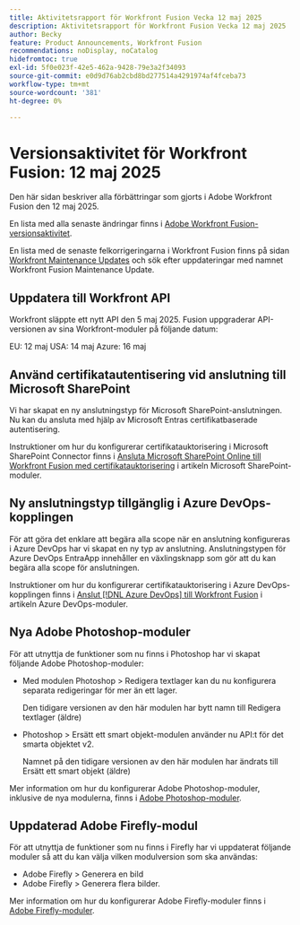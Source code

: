 ```yaml
---
title: Aktivitetsrapport för Workfront Fusion Vecka 12 maj 2025
description: Aktivitetsrapport för Workfront Fusion Vecka 12 maj 2025
author: Becky
feature: Product Announcements, Workfront Fusion
recommendations: noDisplay, noCatalog
hidefromtoc: true
exl-id: 5f0e023f-42e5-462a-9428-79e3a2f34093
source-git-commit: e0d9d76ab2cbd8bd277514a4291974af4fceba73
workflow-type: tm+mt
source-wordcount: '381'
ht-degree: 0%

---
```


# Versionsaktivitet för Workfront Fusion: 12 maj 2025

Den här sidan beskriver alla förbättringar som gjorts i Adobe Workfront Fusion den 12 maj 2025.

En lista med alla senaste ändringar finns i [Adobe Workfront Fusion-versionsaktivitet](/help/workfront-fusion/fusion-product-releases/fusion-release-activity.md).

En lista med de senaste felkorrigeringarna i Workfront Fusion finns på sidan [Workfront Maintenance Updates](https://experienceleague.adobe.com/en/docs/workfront-known-issues/releases/current-updates) och sök efter uppdateringar med namnet Workfront Fusion Maintenance Update.

## Uppdatera till Workfront API

Workfront släppte ett nytt API den 5 maj 2025. Fusion uppgraderar API-versionen av sina Workfront-moduler på följande datum:

EU: 12 maj
USA: 14 maj
Azure: 16 maj

## Använd certifikatautentisering vid anslutning till Microsoft SharePoint

Vi har skapat en ny anslutningstyp för Microsoft SharePoint-anslutningen. Nu kan du ansluta med hjälp av Microsoft Entras certifikatbaserade autentisering.

Instruktioner om hur du konfigurerar certifikatauktorisering i Microsoft SharePoint Connector finns i [Ansluta Microsoft SharePoint Online till Workfront Fusion med certifikatauktorisering](/help/workfront-fusion/references/apps-and-modules/third-party-connectors/sharepoint-modules.md#connect-microsoft-sharepoint-online-to-workfront-fusion-using-certificate-authorization) i artikeln Microsoft SharePoint-moduler.

## Ny anslutningstyp tillgänglig i Azure DevOps-kopplingen

För att göra det enklare att begära alla scope när en anslutning konfigureras i Azure DevOps har vi skapat en ny typ av anslutning. Anslutningstypen för Azure DevOps EntraApp innehåller en växlingsknapp som gör att du kan begära alla scope för anslutningen.

Instruktioner om hur du konfigurerar certifikatauktorisering i Azure DevOps-kopplingen finns i [Anslut [!DNL Azure DevOps] till Workfront Fusion](/help/workfront-fusion/references/apps-and-modules/third-party-connectors/azure-dev-ops.md#connect-azure-devops-to-workfront-fusion) i artikeln Azure DevOps-moduler.

## Nya Adobe Photoshop-moduler

För att utnyttja de funktioner som nu finns i Photoshop har vi skapat följande Adobe Photoshop-moduler:

* Med modulen Photoshop > Redigera textlager kan du nu konfigurera separata redigeringar för mer än ett lager.

  Den tidigare versionen av den här modulen har bytt namn till Redigera textlager (äldre)
* Photoshop > Ersätt ett smart objekt-modulen använder nu API:t för det smarta objektet v2.

  Namnet på den tidigare versionen av den här modulen har ändrats till Ersätt ett smart objekt (äldre)

Mer information om hur du konfigurerar Adobe Photoshop-moduler, inklusive de nya modulerna, finns i [Adobe Photoshop-moduler](/help/workfront-fusion/references/apps-and-modules/adobe-connectors/adobe-photoshop-modules.md).

## Uppdaterad Adobe Firefly-modul

För att utnyttja de funktioner som nu finns i Firefly har vi uppdaterat följande moduler så att du kan välja vilken modulversion som ska användas:

* Adobe Firefly > Generera en bild
* Adobe Firefly > Generera flera bilder.

Mer information om hur du konfigurerar Adobe Firefly-moduler finns i [Adobe Firefly-moduler](/help/workfront-fusion/references/apps-and-modules/adobe-connectors/adobe-firefly-modules.md).
